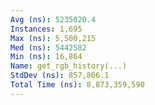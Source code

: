 ```yaml
---
Avg (ns): 5235020.4
Instances: 1,695
Max (ns): 5,500,215
Med (ns): 5442582
Min (ns): 16,864
Name: get_rgb_history(...)
StdDev (ns): 857,806.1
Total Time (ns): 8,873,359,590
---
```

